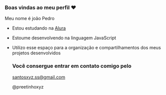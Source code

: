 ### Boas vindas ao meu perfil ❤

Meu nome é joão Pedro

- Estou estudando na [Alura](https://www.alura.com.br)
- Estoume desenvolvendo na linguagem JavaScript
- Utilizo esse espaço para a organização e compartilhamentos dos meus projetos desenvolvidos

  ### Você consergue entrar em contato comigo pelo
  santosxyz.ss@gmail.com

  @preetinhoxyz
